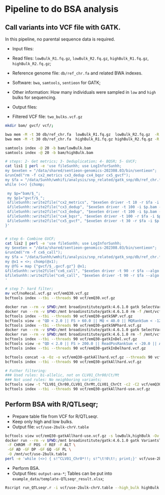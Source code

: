 # Pipeline to do BSA analysis

## Call variants into VCF file with GATK.
In this pipeline, no parental sequence data is required.
- Input files: 
 - Read files: `lowBulk_R1.fq.gz`, `lowBulk_R2.fq.gz`, `highBulk_R1.fq.gz`, `highBulk_R2.fq.gz`;
 - Reference genome file: `db/ref_chr.fa` and related BWA indexes.
 - Software: `bwa`, `samtools`, `sentieon` for GATK;
 - Other information: How many individuals were sampled in `low` and `high` bulks for sequencing.
 
- Output files:
 - Filtered VCF file: `two_bulks.vcf.gz`


```sh
mkdir bam/ gvcf/ vcf/;

bwa mem -M -t 30 db/ref_chr.fa  lowBulk_R1.fq.gz  lowBulk_R2.fq.gz  -R "@RG\tID:lowBulk\tSM:lowBulk\tPL:Illumina\tLB:lowBulk\tPU:NA"    | samtools sort -@ 10 -m 10G -o bam/lowBulk.bam
bwa mem -M -t 30 db/ref_chr.fa  highBulk_R1.fq.gz highBulk_R2.fq.gz -R "@RG\tID:highBulk\tSM:highBulk\tPL:Illumina\tLB:highBulk\tPU:NA" | samtools sort -@ 10 -m 10G -o bam/highBulk.bam

samtools index -@ 20 -b bam/lowBulk.bam
samtools index -@ 20 -b bam/highBulk.bam

# steps: 2- Get metrics; 3- Deduplication; 4- BQSR; 5- GVCF;
cat lis1 | perl -e 'use fileSunhh; use LogInforSunhh;
my $exeSen = "/data/shared/sentieon-genomics-202308.03/bin/sentieon";
&runCmd("rm -f cx2_metrics cx3_dedup cx4_bqsr cx5_gvcf");
my $fa = "/data/Sunhh/wmhifi/analysis/snp_related/gatk_snp/db/ref_chr.fa";
while (<>) {chomp;

 my $p="bam/$_";
 my $p1="gvcf/$_";
 &fileSunhh::write2file("cx2_metrics", "$exeSen driver -t 10 -r $fa -i $p.bam --algo AlignmentStat ${p}_stat.txt\n", ">>");
 &fileSunhh::write2file("cx3_dedup", "$exeSen driver -t 100 -i $p.bam --algo LocusCollector --fun score_info $p.SCORE\n", ">>");
 &fileSunhh::write2file("cx3_dedup", "$exeSen driver -t 100 -i $p.bam --algo Dedup --rmdup --score_info $p.SCORE --metrics $p.dedup-metric.txt $p.dedup.bam\n", ">>");
 &fileSunhh::write2file("cx4_bqsr", "$exeSen driver -t 100 -r $fa -i $p.dedup.bam --algo QualCal $p.recal.table\n", ">>");
 &fileSunhh::write2file("cx5_gvcf", "$exeSen driver -t 30 -r $fa -i $p.dedup.bam --algo Haplotyper --emit_mode gvcf $p1.gvcf.gz\n", ">>");
}'


# step 6- Combine GVCF;
cat lis2 | perl -e 'use fileSunhh; use LogInforSunhh;
my $exeSen = "/data/shared/sentieon-genomics-202308.03/bin/sentieon";
&runCmd("rm -f cx6_call");
my $fa = "/data/Sunhh/wmhifi/analysis/snp_related/gatk_snp/db/ref_chr.fa";
my @x1 = <>; chomp(@x1);
my @fG = map {"gvcf/$_.gvcf.gz"} @x1;
&fileSunhh::write2file("cx6_call", "$exeSen driver -t 90 -r $fa --algo GVCFtyper vcf/noRecal.vcf.gz @fG\n", ">>");
&fileSunhh::write2file("cx6_call", "$exeSen driver -t 90 -r $fa --algo GVCFtyper --emit_conf 1 vcf/noRecalEmQ1.vcf.gz @fG\n", ">>");
'

# step 7- hard filter;
mv vcf/noRecal.vcf.gz vcf/emQ30.vcf.gz
bcftools index --tbi --threads 90 vcf/emQ30.vcf.gz

docker run --rm -v $PWD:/mnt broadinstitute/gatk:4.6.1.0 gatk SelectVariants -R /mnt/db/ref_chr.fa -V /mnt/vcf/emQ30.vcf.gz --select-type-to-include SNP -O /mnt/vcf/emQ30-gatkSNP.vcf.gz
docker run --rm -v $PWD:/mnt broadinstitute/gatk:4.6.1.0 rm -f /mnt/vcf/emQ30-gatkSNP.vcf.gz.tbi
bcftools index --tbi --threads 90 vcf/emQ30-gatkSNP.vcf.gz
bcftools view -e "QD < 2.0 || FS > 60.0 || MQ < 40.0 || MQRankSum < -12.5 || ReadPosRankSum < -8.0 || AC == AN || AC == 0" vcf/emQ30-gatkSNP.vcf.gz --threads 90 | bcftools +fill-tags --threads 90 -Oz -o vcf/emQ30-gatkSNPhard.vcf.gz
bcftools index --tbi --threads 90 vcf/emQ30-gatkSNPhard.vcf.gz
docker run --rm -v $PWD:/mnt broadinstitute/gatk:4.6.1.0 gatk SelectVariants -R /mnt/db/ref_chr.fa -V /mnt/vcf/emQ30.vcf.gz --select-type-to-include INDEL -O /mnt/vcf/emQ30-gatkInDel.vcf.gz
docker run --rm -v $PWD:/mnt broadinstitute/gatk:4.6.1.0 rm -f /mnt/vcf/emQ30-gatkInDel.vcf.gz.tbi
bcftools index --tbi --threads 90 vcf/emQ30-gatkInDel.vcf.gz
bcftools view -e "QD < 2.0 || FS > 200.0 || ReadPosRankSum < -20.0 || AC == AN || AC == 0" vcf/emQ30-gatkInDel.vcf.gz --threads 90 | bcftools +fill-tags --threads 90 -Oz -o vcf/emQ30-gatkInDelhard.vcf.gz
bcftools index --tbi --threads 90 vcf/emQ30-gatkInDelhard.vcf.gz

bcftools concat -a -Oz -o vcf/emQ30-gatkAllhard.vcf.gz --threads 90 vcf/emQ30-gatkSNPhard.vcf.gz vcf/emQ30-gatkInDelhard.vcf.gz
bcftools index --tbi --threads 90 vcf/emQ30-gatkAllhard.vcf.gz

# Futher filtering:
### Used rules: bi-allelic, not on CLV01_Chr00/Ct/Mt
### Not used rules: No neighboring variants;
bcftools view -t ^CLV01_Chr00,CLV01_ChrMt,CLV01_ChrCt -c2 -C2 vcf/emQ30-gatkAllhard.vcf.gz -Oz -o vcf/emQ30-gatkAllhard-use.vcf.gz
bcftools index --tbi --threads 90 vcf/emQ30-gatkAllhard-use.vcf.gz

```


## Perform BSA with R/QTLseqr;
- Prepare table file from VCF for R/QTLseqr.
 - Keep only high and low bulks.
 - Output file: `vcf/use-2bulk-chrV.table`
```sh
bcftools view vcf/emQ30-gatkAllhard-use.vcf.gz -s lowBulk,highBulk -Ov -o vcf/use-2bulk.vcf
docker run --rm -v $PWD:/mnt broadinstitute/gatk:4.6.1.0 gatk VariantsToTable -R /mnt/db/ref_chr.fa -V /mnt/vcf/use-2bulk.vcf \
 -F CHROM -F POS -F REF -F ALT \
 -GF AD -GF DP -GF GQ -GF PL \
 -O /mnt/vcf/use-2bulk.table
perl -e 'while (<>) { s!^CLV01_Chr0*!!; s!^\t!0\t!; print;}' vcf/use-2bulk.table > vcf/use-2bulk-chrV.table
```

- Perform BSA.
 - Output files: `output-ana-*`; Tables can be put into `example_data/template-QTLseqr_result.xlsx`;
```sh
Rscript run_QTLseqr.r -i vcf/use-2bulk-chrV.table --high_bulk highBulk --low_bulk lowBulk --indvN_high 20 --indvN_low 20 --window_size 2000000 --window_name 2M --plot_chr 6 -o output
```

